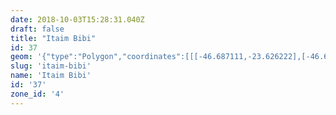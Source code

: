 ```yaml
---
date: 2018-10-03T15:28:31.040Z
draft: false
title: "Itaim Bibi"
id: 37
geom: '{"type":"Polygon","coordinates":[[[-46.687111,-23.626222],[-46.678267,-23.613439],[-46.677296,-23.610985],[-46.676494,-23.608419],[-46.67524,-23.605247],[-46.675026,-23.604948],[-46.674846,-23.60448],[-46.674779,-23.603986],[-46.674098,-23.602064],[-46.673796,-23.599981],[-46.673809,-23.597523],[-46.67314,-23.595866],[-46.672957,-23.595178],[-46.672436,-23.590679],[-46.671088,-23.586349],[-46.670834,-23.585736],[-46.670627,-23.585483],[-46.670353,-23.584957],[-46.670074,-23.584245],[-46.669787,-23.583986],[-46.669948,-23.583742],[-46.670052,-23.583336],[-46.670034,-23.583041],[-46.671102,-23.577304],[-46.671055,-23.577022],[-46.671826,-23.577205],[-46.672713,-23.577212],[-46.673371,-23.577412],[-46.678145,-23.580302],[-46.678586,-23.580472],[-46.679389,-23.580637],[-46.679967,-23.58068],[-46.683193,-23.580537],[-46.683546,-23.580632],[-46.68425,-23.581277],[-46.684414,-23.58135],[-46.684536,-23.581469],[-46.684504,-23.581536],[-46.688625,-23.585483],[-46.688774,-23.585693],[-46.689708,-23.58659],[-46.690191,-23.586735],[-46.691532,-23.586796],[-46.691621,-23.587937],[-46.691878,-23.588756],[-46.698258,-23.607004],[-46.698714,-23.608866],[-46.699167,-23.611452],[-46.699431,-23.612169],[-46.700885,-23.61887],[-46.701351,-23.619988],[-46.700172,-23.620347],[-46.699989,-23.620285],[-46.699787,-23.620317],[-46.698366,-23.620794],[-46.696438,-23.623185],[-46.696058,-23.623536],[-46.69267,-23.625242],[-46.691605,-23.625619],[-46.691196,-23.625696],[-46.688303,-23.625588],[-46.687996,-23.625699],[-46.687111,-23.626222]]]}'
slug: 'itaim-bibi'
name: 'Itaim Bibi'
id: '37'
zone_id: '4'
---
```

		